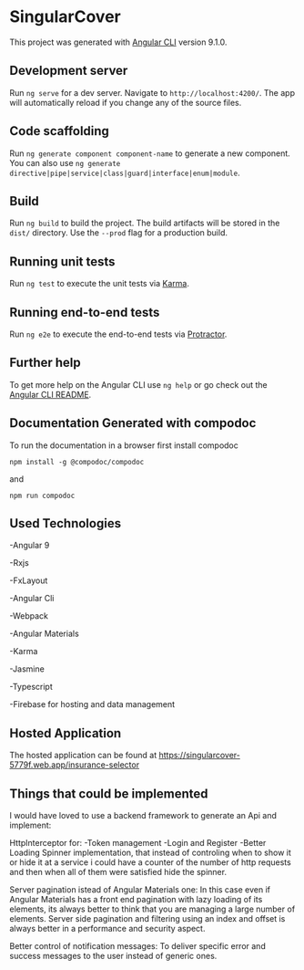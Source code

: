# SingularCover

This project was generated with [Angular CLI](https://github.com/angular/angular-cli) version 9.1.0.

## Development server

Run `ng serve` for a dev server. Navigate to `http://localhost:4200/`. The app will automatically reload if you change any of the source files.

## Code scaffolding

Run `ng generate component component-name` to generate a new component. You can also use `ng generate directive|pipe|service|class|guard|interface|enum|module`.

## Build

Run `ng build` to build the project. The build artifacts will be stored in the `dist/` directory. Use the `--prod` flag for a production build.

## Running unit tests

Run `ng test` to execute the unit tests via [Karma](https://karma-runner.github.io).

## Running end-to-end tests

Run `ng e2e` to execute the end-to-end tests via [Protractor](http://www.protractortest.org/).

## Further help

To get more help on the Angular CLI use `ng help` or go check out the [Angular CLI README](https://github.com/angular/angular-cli/blob/master/README.md).

## Documentation Generated with compodoc

To run the documentation in a browser first install compodoc

`npm install -g @compodoc/compodoc`

and 

`npm run compodoc`

## Used Technologies

-Angular 9

-Rxjs

-FxLayout

-Angular Cli

-Webpack

-Angular Materials

-Karma 

-Jasmine

-Typescript

-Firebase for hosting and data management

## Hosted Application
The hosted application can be found at https://singularcover-5779f.web.app/insurance-selector

## Things that could be implemented 
I would have loved to use a backend framework to generate an Api and implement:

HttpInterceptor for:
-Token management
-Login and Register 
-Better Loading Spinner implementation, that instead of controling when to show it or hide it at a service i could have a counter of the number of http requests and then when all of them were satisfied hide the spinner.

Server pagination istead of Angular Materials one:
In this case even if Angular Materials has a front end pagination with lazy loading of its elements, its always better to think that you are managing a large number of elements. Server side pagination and filtering using an index and offset is always better in a performance and security aspect.

Better control of notification messages:
To deliver specific error and success messages to the user instead of generic ones.
